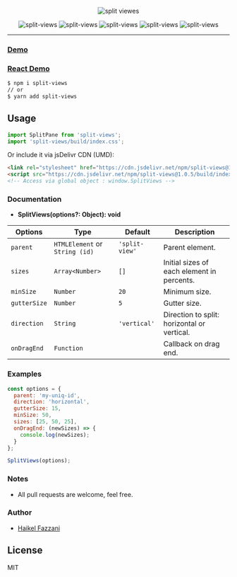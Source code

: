 <p align="center">
<img src="https://i.ibb.co/X7hHvx7/Split-Views.png" alt="split viewes"/>
</p>

<div align="center" style="width:100%; text-align:center;">
<img src="https://badgen.net/bundlephobia/minzip/split-views" alt="split-views" />
  <img src="https://badgen.net/bundlephobia/dependency-count/split-views" alt="split-views" />
  <img src="https://badgen.net/npm/v/split-views" alt="split-views" />
  <img src="https://badgen.net/npm/dt/split-views" alt="split-views" />
  <img src="https://data.jsdelivr.com/v1/package/npm/split-views/badge" alt="split-views"/>
</div>  

<hr />  

### [Demo](https://split-views.onrender.com)
### [React Demo](https://codesandbox.io/s/split-views-8mueq)

```html
$ npm i split-views
// or
$ yarn add split-views
```

## Usage
```js
import SplitPane from 'split-views';
import 'split-views/build/index.css';
```

Or include it via jsDelivr CDN (UMD):
```html
<link rel="stylesheet" href="https://cdn.jsdelivr.net/npm/split-views@1.0.5/build/index.css" />
<script src="https://cdn.jsdelivr.net/npm/split-views@1.0.5/build/index.umd.min.js"></script>
<!-- Access via global object : window.SplitViews -->
```

### Documentation

- **SplitViews(options?: Object): void**  

| Options      | Type                          | Default        | Description                                 |
| ------------ | ----------------------------- | -------------- | ------------------------------------------- |
| `parent`     | `HTMLElement` or `String (id)`| `'split-view'` | Parent element.                             |
| `sizes`      | `Array<Number>`               | `[]`           | Initial sizes of each element in percents.  |
| `minSize`    | `Number`                      | `20`           | Minimum size.                               |
| `gutterSize` | `Number`                      | `5`            | Gutter size.                                |
| `direction`  | `String`                      | `'vertical'`   | Direction to split: horizontal or vertical. |
| `onDragEnd`  | `Function`                    |                | Callback on drag end.                       |

### Examples
```js
const options = {
  parent: 'my-uniq-id',
  direction: 'horizontal',
  gutterSize: 15,
  minSize: 50,
  sizes: [25, 50, 25],
  onDragEnd: (newSizes) => {
    console.log(newSizes);
  }
};

SplitViews(options);
```

### Notes
- All pull requests are welcome, feel free.

### Author
- [Haikel Fazzani](https://github.com/haikelfazzani)

## License
MIT